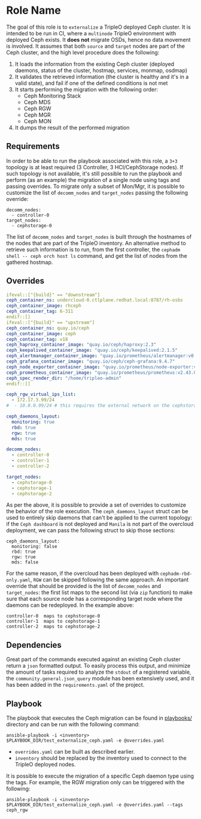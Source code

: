 Role Name
=========

The goal of this role is to `externalize` a TripleO deployed Ceph cluster. It is
intended to be run in CI, where a `multinode` TripleO environment with deployed
Ceph exists.
It **does not** migrate OSDs, hence no data movement is involved.
It assumes that both `source` and `target` nodes are part of the Ceph cluster,
and the high level procedure does the following:

1. It loads the information from the existing Ceph cluster (deployed daemons,
   status of the cluster, hostmap, services, monmap, osdmap)
2. It validates the retrieved information (the cluster is healthy and it's in a
   valid state), and fail if one of the defined conditions is not met
3. It starts performing the migration with the following order:
   - Ceph Monitoring Stack
   - Ceph MDS
   - Ceph RGW
   - Ceph MGR
   - Ceph MON
4. It dumps the result of the performed migration

Requirements
------------

In order to be able to run the playbook associated with this role, a `3+3`
topology is at least required (3 Controller, 3 HCI/CephStorage nodes).
If such topology is not available, it's still possible to run the playbook and
perform (as an example) the migration of a single node using tags and passing
overrides.
To migrate only a subset of Mon/Mgr, it is possible to customize the list of
`decomm_nodes` and `target_nodes` passing the following override:

```
decomm_nodes:
  - controller-0
target_nodes:
  - cephstorage-0
```

The list of `decomm_nodes` and `target_nodes` is built through the hostnames of
the nodes that are part of the TripleO inventory.
An alternative method to retrieve such information is to run, from the first
controller, the `cephadm shell -- ceph orch host ls` command, and get the list
of nodes from the gathered hostmap.

Overrides
---------

```yaml
ifeval::["{build}" == "downstream"]
ceph_container_ns: undercloud-0.ctlplane.redhat.local:8787/rh-osbs
ceph_container_image: rhceph
ceph_container_tag: 6-311
endif::[]
ifeval::["{build}" == "upstream"]
ceph_container_ns: quay.io/ceph
ceph_container_image: ceph
ceph_container_tag: v18
ceph_haproxy_container_image: "quay.io/ceph/haproxy:2.3"
ceph_keepalived_container_image: "quay.io/ceph/keepalived:2.1.5"
ceph_alertmanager_container_image: "quay.io/prometheus/alertmanager:v0.25.0"
ceph_grafana_container_image: "quay.io/ceph/ceph-grafana:9.4.7"
ceph_node_exporter_container_image: "quay.io/prometheus/node-exporter:v1.5.0"
ceph_prometheus_container_image: "quay.io/prometheus/prometheus:v2.43.0"
ceph_spec_render_dir: "/home/tripleo-admin"
endif::[]

ceph_rgw_virtual_ips_list:
  - 172.17.3.99/24
#  - 10.0.0.99/24 # this requires the external network on the cephstorage node

ceph_daemons_layout:
  monitoring: true
  rbd: true
  rgw: true
  mds: true

decomm_nodes:
  - controller-0
  - controller-1
  - controller-2

target_nodes:
  - cephstorage-0
  - cephstorage-1
  - cephstorage-2
```

As per the above, it is possible to provide a set of overrides to customize the
behavior of the role execution.
The `ceph_daemons_layout` struct can be used to entirely skip daemons that can't
be applied to the current topology: if the `Ceph dashboard` is not deployed and
`Manila` is not part of the overcloud deployment, we can pass the following
struct to skip those sections:

```
ceph_daemons_layout:
  monitoring: false
  rbd: true
  rgw: true
  mds: false
```

For the same reason, if the overcloud has been deployed with `cephadm-rbd-only.yaml`,
`RGW` can be skipped following the same approach.
An important override that should be provided is the list of `decomm_nodes` and
`target_nodes`: the first list maps to the second list (via `zip` function) to
make sure that each source node has a corresponding target node where the daemons
can be redeployed.
In the example above:

```
controller-0  maps to cephstorage-0
controller-1  maps to cephstorage-1
controller-2  maps to cephstorage-2
```

Dependencies
------------

Great part of the commands executed against an existing Ceph cluster return a
`json` formatted output.
To easily process this output, and minimize the amount of tasks required to
analyze the `stdout` of a registered variable, the `community.general.json_query`
module has been extensively used, and it has been added in the `requirements.yaml`
of the project.

Playbook
--------

The playbook that executes the Ceph migration can be found in [playbooks/](../../playbooks/test_externalize_ceph.yaml)
directory and can be run with the following command:

```
ansible-playbook -i <inventory> $PLAYBOOK_DIR/test_externalize_ceph.yaml -e @overrides.yaml
```

- `overrides.yaml` can be built as described earlier.
- `inventory` should be replaced by the inventory used to connect to the TripleO
  deployed nodes.

It is possible to execute the migration of a specific Ceph daemon type using the
tags.
For example, the RGW migration only can be triggered with the following:

```
ansible-playbook -i <inventory> $PLAYBOOK_DIR/test_externalize_ceph.yaml -e @overrides.yaml --tags ceph_rgw
```
